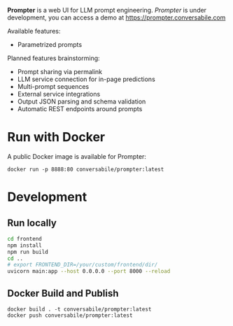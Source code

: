 
**Prompter** is a web UI for LLM prompt engineering. *Prompter* is under development, you can access a demo at https://prompter.conversabile.com

Available features:

* Parametrized prompts

Planned features brainstorming:

* Prompt sharing via permalink
* LLM service connection for in-page predictions
* Multi-prompt sequences
* External service integrations
* Output JSON parsing and schema validation
* Automatic REST endpoints around prompts

# Run with Docker

A public Docker image is available for Prompter:

    docker run -p 8888:80 conversabile/prompter:latest

# Development

## Run locally
```sh
cd frontend
npm install
npm run build
cd ..
# export FRONTEND_DIR=/your/custom/frontend/dir/
uvicorn main:app --host 0.0.0.0 --port 8000 --reload
```

## Docker Build and Publish

    docker build . -t conversabile/prompter:latest
    docker push conversabile/prompter:latest
